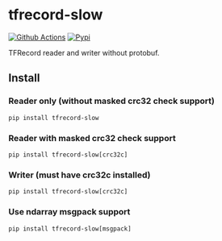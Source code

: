 # tfrecord-slow

[![Github Actions](https://img.shields.io/github/actions/workflow/status/SunDoge/tfrecord-slow/python-package.yml?branch=main&style=for-the-badge)](https://github.com/SunDoge/tfrecord-slow/actions/workflows/python-package.yml)
[![Pypi](https://img.shields.io/pypi/v/tfrecord-slow?style=for-the-badge)](https://pypi.org/project/tfrecord-slow/)

TFRecord reader and writer without protobuf.

## Install

### Reader only (without masked crc32 check support)

```shell
pip install tfrecord-slow
```

### Reader with masked crc32 check support

```shell
pip install tfrecord-slow[crc32c]
```

### Writer (must have crc32c installed)

```shell
pip install tfrecord-slow[crc32c]
```

### Use ndarray msgpack support

```shell
pip install tfrecord-slow[msgpack]
```
